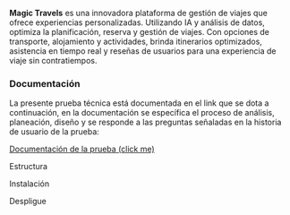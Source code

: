 **Magic Travels** es una innovadora plataforma de gestión de viajes que ofrece experiencias personalizadas. Utilizando IA y análisis de datos, optimiza la planificación, reserva y gestión de viajes. Con opciones de transporte, alojamiento y actividades, brinda itinerarios optimizados, asistencia en tiempo real y reseñas de usuarios para una experiencia de viaje sin contratiempos.

### Documentación

La presente prueba técnica está documentada en el link que se dota a continuación, en la documentación se específica el proceso de análisis, planeación, diseño y se responde a las preguntas señaladas en la historia de usuario de la prueba:

[Documentación de la prueba (click me)](https://fjroldan.github.io/magic-travels/ "Clic")

Estructura


Instalación


Despligue
